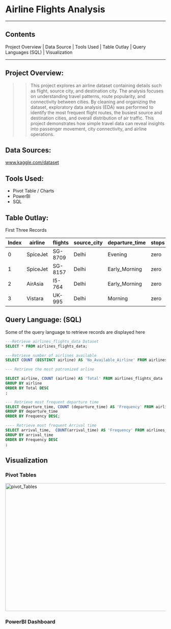 # Airline Flights Analysis

---
## Contents
Project Overview | Data Source | Tools Used | Table Outlay | Query Languages (SQL) | Visualization

---
## Project Overview:
>> This project explores an airline dataset containing details such as flight, source city, and destination city. The analysis focuses on understanding travel patterns, route popularity, and connectivity between cities. By cleaning and organizing the dataset, exploratory data analysis (EDA) was performed to identify the most frequent flight routes, the busiest source and destination cities, and overall distribution of air traffic. This project demonstrates how simple travel data can reveal insights into passenger movement, city connectivity, and airline operations.

## Data Sources:
www.kaggle.com/dataset

## Tools Used:
+ Pivot Table / Charts
+ PowerBI
+ SQL

## Table Outlay:
First Three Records


| Index | airline | flights | source_city | departure_time | stops | arrival_time | destination_city | class | duration | days_left | price |
|-----|-----|-----|------|-----|-----|-----|------|-----|-----|------|-----|          
| 0 |	SpiceJet | SG-8709 |	Delhi |	Evening	| zero	| Night	| Mumbai | Economy	| 2.17	| 1 |	5953 |
| 1 | SpiceJet | SG-8157 |	Delhi |	Early_Morning |	zero |	Morning |	Mumbai | Economy |	2.33 |	1 |	5953 |
| 2 |	AirAsia |	I5-764 |	Delhi |	Early_Morning |	zero |	Early_Morning | Mumbai |	Economy |	2.17 |	1  |	5956 |
| 3 |	Vistara |	UK-995 |	Delhi |	Morning |	zero |	Afternoon | Mumbai |	Economy |	2.25 |	1 |	5955 |

## Query Language: (SQL)
Some of the query language to retrieve records are displayed here
```SQL
---Retrieve airlines_flights_data Dataset
SELECT * FROM airlines_flights_data;

```
```SQL
---Retrieve number of airlines available
SELECT COUNT (DISTINCT airline) AS 'No_Available_Airline' FROM airlines_flights_data;

```
```SQL
--- Retrieve the most patronized arline

SELECT airline, COUNT (airline) AS 'Total' FROM airlines_flights_data
GROUP BY airline
ORDER BY Total DESC
;

```
```SQL
--- Retrieve most frequent departure time
SELECT departure_time, COUNT (departure_time) AS 'Frequency' FROM airlines_flights_data
GROUP BY departure_time
ORDER BY Frequency DESC;

```
```SQL
---- Retrieve most frequent Arrival time 
SELECT arrival_time,  COUNT(arrival_time) AS 'Frequency' FROM airlines_flights_data
GROUP BY arrival_time
ORDER BY Frequency DESC
; 

```
## Visualization
### Pivot Tables
<img width="860" height="401" alt="pivot_Tables" src="https://github.com/user-attachments/assets/4bdda40c-4c3a-40f5-aa7e-84f56fd90235" />

### PowerBI Dashboard



